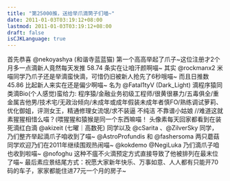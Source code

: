 ```yaml
---
title: "第25000推，送给举爪滴筒子们喵~"
date: 2011-01-03T03:19:12+08:00
lastmod: 2011-01-03T03:19:12+08:00
draft: false
isCJKLanguage: true
---
```


首先恭喜 @﻿﻿﻿﻿nekoyashya (和谐寺蓝蓝猫) 第一个高高举起了爪子~这位注册才2个月多一点滴新人竟然每天发推 58.74 条实在让咱汗颜啊喵~
其实 @rockmanx2 米喵同学乃爪子还是举滴蛮快滴，可惜仍旧被新人抢先了6秒哦喵~ 而且日推数 45.86 比起新人来实在还是偏少啊喵~
名为 @Fatal1tyV (Dark_Light) 滴程序猿同类滴Bio(个人感觉)蛮给力: 程序猿/金融业务初级工程师/很黄很暴力/五毒俱全/重金属吉他男/技术宅/无政治倾向/未成年或成年假装未成年者慎FO/熟练调试萝莉、优化御姐，评测女王，精通修理女流氓/求不装逼 不纯洁 不靠谱小姑娘 //难道这就素猩猩相惜么喵？(喂猩猩和猿猴是同一个东西嘛喵！
头像素每天回家都看到在装死滴红白滴 @akizeit (七曜｜高数死) 同学以及 @cSarita 、@ZilverSky 同学，乃们整齐举起滴爪子咱收到了喵~
@AstroProfundis 和 @fashersoma 两只蘑菇同学欢迎乃们在2011年继续围观热闹喵~
@kokdemo @NegiLuka 乃们滴爪子咱也收到啦喵~
@nofoghu 这种不瘟不火滴预定方式直接导致了他被排列在最末位了喵~
最后素应景结尾方式：祝愿大家新年快乐、万事如意、人人都有只能开70码的车子，家家都能住进77元一个月的房子~